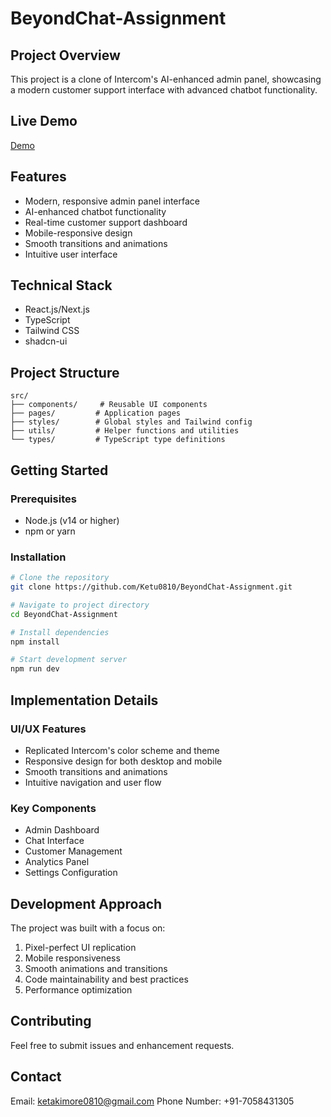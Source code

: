 # BeyondChat-Assignment

## Project Overview
This project is a clone of Intercom's AI-enhanced admin panel, showcasing a modern customer support interface with advanced chatbot functionality.

## Live Demo
[Demo](https://beyond-chats-assignment.netlify.app/)

## Features
- Modern, responsive admin panel interface
- AI-enhanced chatbot functionality
- Real-time customer support dashboard
- Mobile-responsive design
- Smooth transitions and animations
- Intuitive user interface

## Technical Stack
- React.js/Next.js
- TypeScript
- Tailwind CSS
- shadcn-ui

## Project Structure
```
src/
├── components/     # Reusable UI components
├── pages/         # Application pages
├── styles/        # Global styles and Tailwind config
├── utils/         # Helper functions and utilities
└── types/         # TypeScript type definitions
```

## Getting Started

### Prerequisites
- Node.js (v14 or higher)
- npm or yarn

### Installation
```bash
# Clone the repository
git clone https://github.com/Ketu0810/BeyondChat-Assignment.git

# Navigate to project directory
cd BeyondChat-Assignment

# Install dependencies
npm install

# Start development server
npm run dev
```

## Implementation Details

### UI/UX Features
- Replicated Intercom's color scheme and theme
- Responsive design for both desktop and mobile
- Smooth transitions and animations
- Intuitive navigation and user flow

### Key Components
- Admin Dashboard
- Chat Interface
- Customer Management
- Analytics Panel
- Settings Configuration

## Development Approach
The project was built with a focus on:
1. Pixel-perfect UI replication
2. Mobile responsiveness
3. Smooth animations and transitions
4. Code maintainability and best practices
5. Performance optimization

## Contributing
Feel free to submit issues and enhancement requests.

## Contact
Email: ketakimore0810@gmail.com
Phone Number: +91-7058431305
